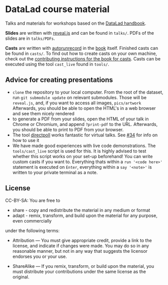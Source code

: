 # DataLad course material

Talks and materials for workshops based on the [DataLad handbook](http://handbook.datalad.org).

**Slides** are written with [reveal.js](https://github.com/hakimel/reveal.js/) and can be found in ``talks/``.
PDFs of the slides are in ``talks/PDFs``.

**Casts** are written with [autorunrecord]() in the [book](https://github.com/datalad-handbook/book) itself. Finished casts can be found in ``casts/``. To find out how to create casts on your own machine, check out the [contributing instructions for the book for casts](http://handbook.datalad.org/en/latest/contributing.html#directives). Casts can be executed using the tool ``cast_live`` found in ``tools/``.

## Advice for creating presentations

- ``clone`` the repository to your local computer. From the root of the dataset, run ``git submodule update`` on relevant submodules. Those will be ``reveal.js``, and, if you want to access all images, ``pics/artwork`` Afterwards, you should be able to open the HTML's in a web browser and see them nicely rendered
- to generate a PDF from your slides, open the HTML of your talk in Chrome or Chromium, and append ``?print-pdf`` to the URL. Afterwards, you should be able to print to PDF from your browser.
- The tool [directpoll](https://directpoll.com/) works fantastic for virtual talks. See [#34](https://github.com/datalad-handbook/course/issues/34) for info on how to use it
- We have made good experiences with live code demonstrations. The ``tools/cast_live`` script is used for this. It is highly advised to test whether this script works on your set-up beforehand! You can write custom casts if you want to. Everything thats within a ``run '<code here>'`` statement is executed on ``Enter``, everything within a ``say '<note>'`` is written to your private terminal as a note.

## License

CC-BY-SA: You are free to

   - share - copy and redistribute the material in any medium or format
   - adapt - remix, transform, and build upon the material for any purpose, even commercially

under the following terms:

   - Attribution — You must give appropriate credit, provide a link to the license, and indicate if changes were made. You may do so in any reasonable manner, but not in any way that suggests the licensor endorses you or your use.

   - ShareAlike — If you remix, transform, or build upon the material, you must distribute your contributions under the same license as the original.
